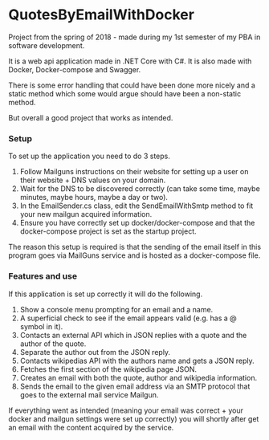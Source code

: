 # QuotesByEmailWithDocker

Project from the spring of 2018 - made during my 1st semester of my PBA in software development.

It is a web api application made in .NET Core with C#. It is also made with Docker, Docker-compose and Swagger.

There is some error handling that could have been done more nicely and a static method which some would argue should have been a non-static method.

But overall a good project that works as intended.

### Setup

To set up the application you need to do 3 steps.

1. Follow Mailguns instructions on their website for setting up a user on their website + DNS values on your domain.
2. Wait for the DNS to be discovered correctly (can take some time, maybe minutes, maybe hours, maybe a day or two).
3. In the EmailSender.cs class, edit the SendEmailWithSmtp method to fit your new mailgun acquired information.
4. Ensure you have correctly set up docker/docker-compose and that the docker-compose project is set as the startup project.

The reason this setup is required is that the sending of the email itself in this program goes via MailGuns service and is hosted as a docker-compose file.

### Features and use

If this application is set up correctly it will do the following.

1. Show a console menu prompting for an email and a name.
2. A superficial check to see if the email appears valid (e.g. has a @ symbol in it).
3. Contacts an external API which in JSON replies with a quote and the author of the quote.
4. Separate the author out from the JSON reply.
5. Contacts wikipedias API with the authors name and gets a JSON reply.
6. Fetches the first section of the wikipedia page JSON.
7. Creates an email with both the quote, author and wikipedia information.
8. Sends the email to the given email address via an SMTP protocol that goes to the external mail service Mailgun.

If everything went as intended (meaning your email was correct + your docker and mailgun settings were set up correctly) you will shortly after get an email with the content acquired by the service.